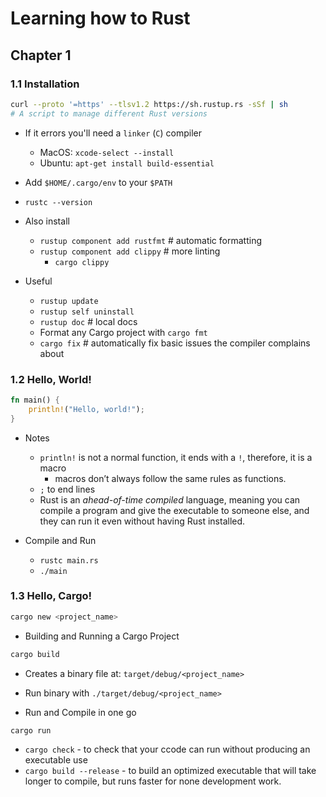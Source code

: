 # Learning how to Rust

## Chapter 1

### 1.1 Installation

```bash
curl --proto '=https' --tlsv1.2 https://sh.rustup.rs -sSf | sh
# A script to manage different Rust versions
```

- If it errors you'll need a `linker` (`C`) compiler
  - MacOS: `xcode-select --install`
  - Ubuntu: `apt-get install build-essential`

- Add `$HOME/.cargo/env` to your `$PATH`
- `rustc --version`

- Also install
  - `rustup component add rustfmt`  # automatic formatting
  - `rustup component add clippy`  # more linting
    - `cargo clippy`

- Useful
  - `rustup update`
  - `rustup self uninstall`
  - `rustup doc`  # local docs
  - Format any Cargo project with `cargo fmt`
  - `cargo fix`  # automatically fix basic issues the compiler complains about

### 1.2 Hello, World!

```rust
fn main() {
    println!("Hello, world!");
}
```

- Notes
  - `println!` is not a normal function, it ends with a `!`, therefore, it is a macro
    - macros don’t always follow the same rules as functions.
  - `;` to end lines
  - Rust is an _ahead-of-time compiled_ language, meaning you can compile a program and give the executable to someone else, and they can run it even without having Rust installed.

- Compile and Run
  - `rustc main.rs`
  - `./main`

### 1.3 Hello, Cargo!

```bash
cargo new <project_name>
```

- Building and Running a Cargo Project

```bash
cargo build
```

- Creates a binary file at: `target/debug/<project_name>`
- Run binary with `./target/debug/<project_name>`

- Run and Compile in one go

```bash
cargo run
```

- `cargo check` - to check that your ccode can run without producing an executable use
- `cargo build --release` - to build an optimized executable that will take longer to compile, but runs faster for none development work.
